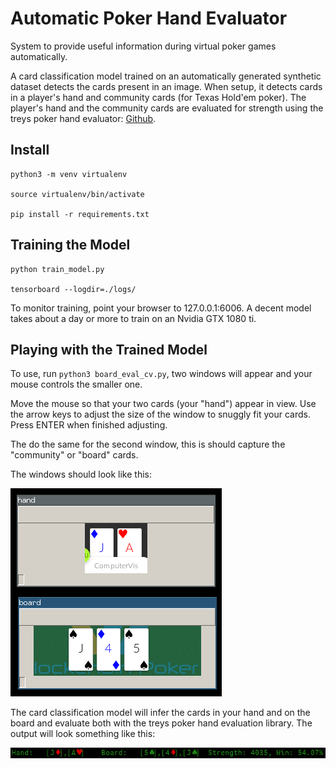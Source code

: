 # Automatic Poker Hand Evaluator

System to provide useful information during virtual poker games automatically. 

A card classification model trained on an automatically generated synthetic dataset detects the cards present in an image. When setup, it detects cards in a player's hand and community cards (for Texas Hold'em poker). The player's hand and the community cards are evaluated for strength using the treys poker hand evaluator: [Github](https://github.com/ihendley/treys).

## Install
```
python3 -m venv virtualenv

source virtualenv/bin/activate

pip install -r requirements.txt
```

## Training the Model
```
python train_model.py

tensorboard --logdir=./logs/
```

To monitor training, point your browser to 127.0.0.1:6006. A decent model takes about a day or more to train on an Nvidia GTX 1080 ti. 

## Playing with the Trained Model

To use, run ``` python3 board_eval_cv.py ```, two windows will appear and your mouse controls the smaller one. 

Move the mouse so that your two cards (your "hand") appear in view. Use the arrow keys to adjust the size of the window to snuggly fit your cards. Press ENTER when finished adjusting. 

The do the same for the second window, this is should capture the "community" or "board" cards. 

The windows should look like this: 

![alt text](https://raw.githubusercontent.com/bfakhri/Poker/master/docs/hand_board.png) 

The card classification model will infer the cards in your hand and on the board and evaluate both with the treys poker hand evaluation library. The output will look something like this: 

![alt text](https://raw.githubusercontent.com/bfakhri/Poker/master/docs/model_and_eval_output.png) 
